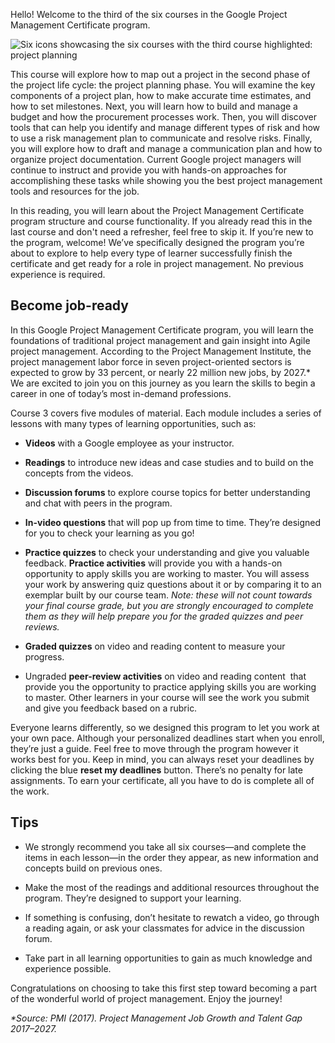 Hello! Welcome to the third of the six courses in the Google Project Management Certificate program.

![Six icons showcasing the six courses with the third course highlighted: project planning](https://d3c33hcgiwev3.cloudfront.net/imageAssetProxy.v1/8nUDsllhTQi1A7JZYb0IZQ_e837737b1259465db37dcd0328873d71_course6overview_icons_3-1-.png?expiry=1715299200000&hmac=hkd4lGLcPUYJY1oMd8pn3LOIpjjYh7IoEScaJB5J43Q)

This course will explore how to map out a project in the second phase of the project life cycle: the project planning phase. You will examine the key components of a project plan, how to make accurate time estimates, and how to set milestones. Next, you will learn how to build and manage a budget and how the procurement processes work. Then, you will discover tools that can help you identify and manage different types of risk and how to use a risk management plan to communicate and resolve risks. Finally, you will explore how to draft and manage a communication plan and how to organize project documentation. Current Google project managers will continue to instruct and provide you with hands-on approaches for accomplishing these tasks while showing you the best project management tools and resources for the job.

In this reading, you will learn about the Project Management Certificate program structure and course functionality. If you already read this in the last course and don't need a refresher, feel free to skip it. If you’re new to the program, welcome! We’ve specifically designed the program you’re about to explore to help every type of learner successfully finish the certificate and get ready for a role in project management. No previous experience is required.

## **Become job-ready**

In this Google Project Management Certificate program, you will learn the foundations of traditional project management and gain insight into Agile project management. According to the Project Management Institute, the project management labor force in seven project-oriented sectors is expected to grow by 33 percent, or nearly 22 million new jobs, by 2027.* We are excited to join you on this journey as you learn the skills to begin a career in one of today’s most in-demand professions.

Course 3 covers five modules of material. Each module includes a series of lessons with many types of learning opportunities, such as:

- **Videos** with a Google employee as your instructor. 
    
- **Readings** to introduce new ideas and case studies and to build on the concepts from the videos. 
    
- **Discussion forums** to explore course topics for better understanding and chat with peers in the program. 
    
- **In-video questions** that will pop up from time to time. They’re designed for you to check your learning as you go! 
    
- **Practice quizzes** to check your understanding and give you valuable feedback. **Practice activities** will provide you with a hands-on opportunity to apply skills you are working to master. You will assess your work by answering quiz questions about it or by comparing it to an exemplar built by our course team. _Note: these will not count towards your final course grade, but you are strongly encouraged to complete them as they will help prepare you for the graded quizzes and peer reviews._
    
- **Graded quizzes** on video and reading content to measure your progress. 
    
- Ungraded **peer-review activities** on video and reading content  that provide you the opportunity to practice applying skills you are working to master. Other learners in your course will see the work you submit and give you feedback based on a rubric. 
    

Everyone learns differently, so we designed this program to let you work at your own pace. Although your personalized deadlines start when you enroll, they’re just a guide. Feel free to move through the program however it works best for you. Keep in mind, you can always reset your deadlines by clicking the blue **reset my deadlines** button. There’s no penalty for late assignments. To earn your certificate, all you have to do is complete all of the work.

## **Tips**

- We strongly recommend you take all six courses—and complete the items in each lesson—in the order they appear, as new information and concepts build on previous ones. 
    
- Make the most of the readings and additional resources throughout the program. They’re designed to support your learning. 
    
- If something is confusing, don’t hesitate to rewatch a video, go through a reading again, or ask your classmates for advice in the discussion forum. 
    
- Take part in all learning opportunities to gain as much knowledge and experience possible. 
    

Congratulations on choosing to take this first step toward becoming a part of the wonderful world of project management. Enjoy the journey!

_*Source: PMI (2017). Project Management Job Growth and Talent Gap 2017–2027._
